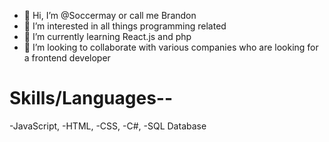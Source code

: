 - 👋 Hi, I’m @Soccermay or call me Brandon
- 👀 I’m interested in all things programming related
- 🌱 I’m currently learning React.js and php
- 💞️ I’m looking to collaborate with various companies who are looking for a frontend developer


# Skills/Languages--
-JavaScript,
-HTML,
-CSS,
-C#,
-SQL Database

















